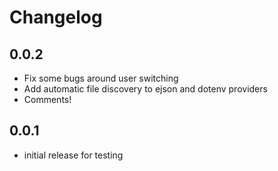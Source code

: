 # Changelog

## 0.0.2

* Fix some bugs around user switching
* Add automatic file discovery to ejson and dotenv providers
* Comments!

## 0.0.1

* initial release for testing
